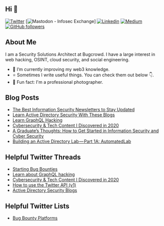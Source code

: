 ## Hi 👋

[![Twitter](https://img.shields.io/badge/-Twitter-222222?style=flat-square&logo=twitter&logoColor=white&link=https://twitter.com/drunkrhin0)](https://twitter.com/drunkrhin0)
[![Mastodon - Infosec Exchange](https://img.shields.io/mastodon/follow/109299352016876860?domain=https%3A%2F%2Finfosec.exchange&style=social)]
[![Linkedin](https://img.shields.io/badge/-LinkedIn-222222?style=flat-square&logo=Linkedin&logoColor=white&link=https://www.linkedin.com/in/engincan-veske-b4a75b145/)](https://www.linkedin.com/in/tawilr/)
[![Medium](https://aleen42.github.io/badges/src/medium.svg)](https://medium.com/@drunkrhin0)
[![GitHub followers](https://img.shields.io/github/followers/drunkrhin0.svg?style=social&label=Follow&maxAge=2592000)](https://github.com/drunkrhin0?tab=followers)

## About Me

I am a Security Solutions Architect at Bugcrowd. I have a large interest in web hacking, OSINT, cloud security, and social engineering.

- 🔭 I’m currently improving my web3 knowledge.
- ⭐️ Sometimes I write useful things. You can check them out below 👇.
- 📸 Fun fact: I'm a professional photographer.

## Blog Posts
<!-- BLOG-POST-LIST:START -->
- [The Best Information Security Newsletters to Stay Updated](https://www.drunkrhin0.blog/posts/the-best-information-security-newsletters-to-stay-updated/)
- [Learn Active Directory Security With These Blogs](https://www.drunkrhin0.blog/posts/learn-active-directory-security-with-these-blogs.md/)
- [Learn GraphQL Hacking](https://www.drunkrhin0.blog/posts/learn-graphql-hacking/)
- [Cybersecurity &amp; Tech Content I Discovered in 2020](https://www.drunkrhin0.blog/posts/cybersecurity-tech-content-i-discovered-in-2020/)
- [A Graduate’s Thoughts: How to Get Started in Information Security and Cyber Security](https://www.drunkrhin0.blog/posts/a-graduates-thoughts-how-to-get-started-in-information-security-and-cyber-security/)
- [Building an Active Directory Lab — Part 1A: AutomatedLab](https://www.drunkrhin0.blog/posts/building-an-active-directory-lab-part-1a-automatedlab-part-1a-automatedlab/)
<!-- BLOG-POST-LIST:END -->

## Helpful Twitter Threads
- [Starting Bug Bounties](https://twitter.com/drunkrhin0/status/1656580653633376257)
- [Learn about GraphQL hacking](https://twitter.com/drunkrhin0/status/1375038146409271300)
- [Cybersecurity &amp; Tech Content I Discovered in 2020](https://twitter.com/drunkrhin0/status/1344130685817085959)
- [How to use the Twitter API (v1)](https://twitter.com/drunkrhin0/status/1397099084704485379)
- [Active Directory Security Blogs](https://twitter.com/drunkrhin0/status/1564757368168099840)

## Helpful Twitter Lists
- [Bug Bounty Platforms](https://twitter.com/i/lists/1580830663925981184)
